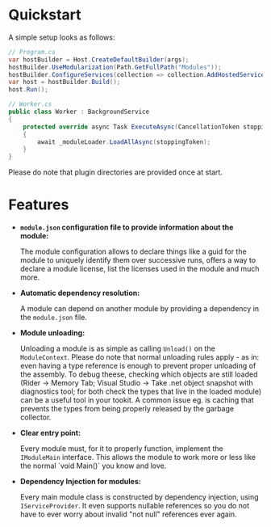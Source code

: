 # Quickstart

A simple setup looks as follows:

```csharp
// Program.cs
var hostBuilder = Host.CreateDefaultBuilder(args);
hostBuilder.UseModularization(Path.GetFullPath("Modules"));
hostBuilder.ConfigureServices(collection => collection.AddHostedService<Worker>());
var host = hostBuilder.Build();
host.Run();

// Worker.cs
public class Worker : BackgroundService
{
    protected override async Task ExecuteAsync(CancellationToken stoppingToken)
    {
        await _moduleLoader.LoadAllAsync(stoppingToken);
    }
}
```

Please do note that plugin directories are provided once at start.

# Features

- **`module.json` configuration file to provide information about the module:**

  The module configuration allows to declare things like a guid for the module to
  uniquely identify them over successive runs, offers a way to declare a module license,
  list the licenses used in the module and much more.
- **Automatic dependency resolution:**

  A module can depend on another module by providing a dependency
  in the `module.json` file.
- **Module unloading:**

  Unloading a module is as simple as calling `Unload()` on the `ModuleContext`.
  Please do note that normal unloading rules apply - as in: even having a type
  reference is enough to prevent proper unloading of the assembly.
  To debug theese, checking which objects are still loaded (Rider -> Memory Tab;
  Visual Studio -> Take .net object snapshot with diagnostics tool; for both check
  the types that live in the loaded module) can be a useful tool in your tookit.
  A common issue eg. is caching that prevents the types from being properly released by
  the garbage collector.
- **Clear entry point:**

  Every module must, for it to properly function, implement the `IModuleMain` interface.
  This allows the module to work more or less like the normal ´void Main()` you know
  and love.
- **Dependency Injection for modules:**

  Every main module class is constructed by dependency injection, using
  `IServiceProvider`. It even supports nullable references so you do not have to
  ever worry about invalid "not null" references ever again.